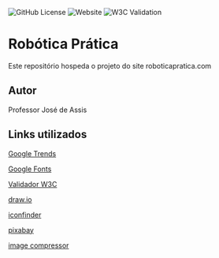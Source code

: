![GitHub License](https://img.shields.io/github/license/professorjosedeassis/roboticapratica)
![Website](https://img.shields.io/website?url=https%3A%2F%2Fprofessorjosedeassis.github.io%2Froboticapratica%2F)
![W3C Validation](https://img.shields.io/w3c-validation/html?targetUrl=https%3A%2F%2Fprofessorjosedeassis.github.io%2Froboticapratica%2F)

# Robótica Prática
Este repositório hospeda o projeto do site roboticapratica.com
## Autor
Professor José de Assis
## Links utilizados
[Google Trends](https://trends.google.com.br/trends/)

[Google Fonts](https://fonts.google.com/)

[Validador W3C](https://validator.w3.org/)

[draw.io](https://app.diagrams.net/)

[iconfinder](https://www.iconfinder.com/)

[pixabay](https://pixabay.com/pt/)

[image compressor](https://imagecompressor.com/)
